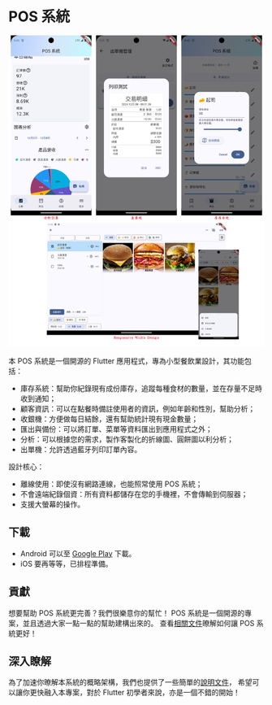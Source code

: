 # POS 系統

![Introduction](images/index-introduction.zh.png)

本 POS 系統是一個開源的 Flutter 應用程式，專為小型餐飲業設計，其功能包括：

- 庫存系統：幫助你紀錄現有成份庫存，追蹤每種食材的數量，並在存量不足時收到通知；
- 顧客資訊：可以在點餐時備註使用者的資訊，例如年齡和性別，幫助分析；
- 收銀機：方便做每日結餘，還有幫助統計現有現金數量；
- 匯出與備份：可以將訂單、菜單等資料匯出到應用程式之外；
- 分析：可以根據您的需求，製作客製化的折線圖、圓餅圖以利分析；
- 出單機：允許透過藍牙列印訂單內容。

設計核心：

- 離線使用：即使沒有網路連線，也能照常使用 POS 系統；
- 不會遠端紀錄個資：所有資料都儲存在您的手機裡，不會傳輸到伺服器；
- 支援大螢幕的操作。

## 下載

- Android 可以至 [Google Play](https://play.google.com/store/apps/details?id=com.evanlu.possystem) 下載。
- iOS 要再等等，已排程準備。

## 貢獻

想要幫助 POS 系統更完善？我們很樂意你的幫忙！
POS 系統是一個開源的專案，並且透過大家一點一點的幫助建構出來的。
查看[相關文件](about/contribute.md)暸解如何讓 POS 系統更好！

## 深入瞭解

為了加速你暸解本系統的概略架構，我們也提供了一些簡單的[說明文件](about/structure.md)，
希望可以讓你更快融入本專案，對於 Flutter 初學者來說，亦是一個不錯的開始！
